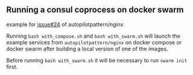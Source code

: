 Running a consul coprocess on docker swarm
------------------------------------------

example for [issue#24](https://github.com/autopilotpattern/nginx/issues/24) of autopilotpattern/nginx

Running `bash with_compose.sh` and `bash with_swarm.sh` will launch the example services from `autopilotpattern/nginx` on docker compose or docker swarm after building a local version of one of the images.

Before running `bash with_swarm.sh` it will be necessary to run `swarm init` first.